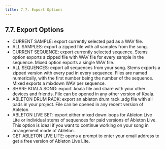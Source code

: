 ```yaml
---
title: 7.7. Export Options
---
```


## 7.7. Export Options

* CURRENT SAMPLE: export currently selected pad as a WAV file. 
* ALL SAMPLES: export a zipped file with all samples from the song.
* CURRENT SEQUENCE: export currently selected sequence. Stems option exports a zipped file with WAV file for every sample in the sequence. Mixed option exports a single WAV file. 
* ALL SEQUENCES: export all sequences from your song. Stems exports a zipped version with every pad in every sequence. Files are named numerically, with the first number being the number of the sequence. Mixed exports a mixdown WAV per sequence.
* SHARE KOALA SONG: export .koala file and share with your other devices and friends. File can be opened in any other version of Koala.
* ABLETON DRUM RACK: export an ableton drum rack .adg file with all pads in your project. File can be opened in any recent version of Ableton.
* ABLETON LIVE SET: export either mixed down loops for Ableton Live Lite or individual stems of sequences for paid versions of Ableton Live. This option is ideal if you want to continue working on your song in arrangement mode of Ableton.
* GET ABLETON LIVE LITE: opens a prompt to enter your email address to get a free version of Ableton Live Lite.
